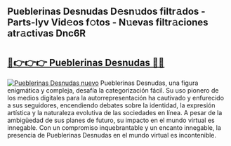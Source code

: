 ## Pueblerinas Desnudas D𝚎sn𝚞dos filtr𝚊dos - Parts-lyv Vid𝚎os f𝚘tos - N𝚞evas filtr𝚊ciones atr𝚊ctivas Dnc6R

# <h2><a href="http://mb48xs.tromn.icu/?c=Pueblerinas+Desnudas">🔗👉👉👉 Pueblerinas Desnudas 🔗🔗</a></h2>

[![Pueblerinas Desnudas nuevo](https://i.imgur.com/pEAQMta.gif)](http://mb48xs.tromn.icu/?c=Pueblerinas+Desnudas)
Pueblerinas Desnudas, una figura enigmática y compleja, desafía la categorización fácil. Su uso pionero de los medios digitales para la autorrepresentación ha cautivado y enfurecido a sus seguidores, encendiendo debates sobre la identidad, la expresión artística y la naturaleza evolutiva de las sociedades en línea. A pesar de la ambigüedad de sus planes de futuro, su impacto en el mundo virtual es innegable. Con un compromiso inquebrantable y un encanto innegable, la presencia de Pueblerinas Desnudas en el mundo virtual es incontenible.
